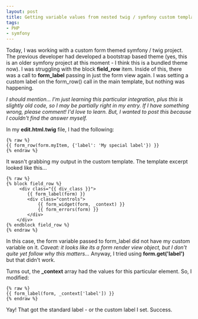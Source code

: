 ```yaml
---
layout: post
title: Getting variable values from nested twig / symfony custom template
tags:
- PHP
- symfony
---
```


Today, I was working with a custom form themed symfony / twig project.  The previous developer had developed a bootstrap based theme (yes, this is an older symfony project at this moment - I think this is a bundled theme now).  I was struggling with the block **field_row** item.  Inside of this, there was a call to **form_label** passing in just the form view again.  I was setting a custom label on the form_row() call in the main template, but nothing was happening.

_I should mention... I'm just learning this particular integration, plus this is slightly old code, so I may be partially right in my entry.  If I have something wrong, please comment!  I'd love to learn.  But, I wanted to post this because I couldn't find the answer myself._

In my **edit.html.twig** file, I had the following:

```twig
{% raw %}
{{ form_row(form.myItem, {'label': 'My special label'}) }}
{% endraw %}
```

It wasn't grabbing my output in the custom template.  The template excerpt looked like this...
    
```twig
{% raw %}
{% block field_row %}
     <div class="{{ div_class }}">
        {{ form_label(form) }}
        <div class="controls">
            {{ form_widget(form, _context) }}
            {{ form_errors(form) }}
        </div>
    </div>
{% endblock field_row %}
{% endraw %}
```

In this case, the form variable passed to form_label did not have my custom variable on it.  _Caveat: it looks like its a form render view object, but I don't quite yet follow why this matters..._  Anyway, I tried using **form.get('label')** but that didn't work.

Turns out, the **_context** array had the values for this particular element.  So, I modified:
    
```twig
{% raw %}
{{ form_label(form, _context['label']) }}
{% endraw %}
```

Yay!  That got the standard label - or the custom label I set.  Success.
